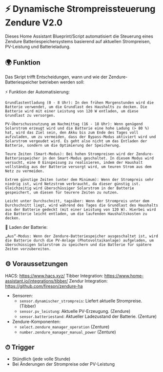 # ⚡ Dynamische Strompreissteuerung Zendure V2.0

Dieses Home Assistant Blueprint/Script automatisiert die Steuerung eines Zendure Batteriespeichersystems basierend auf aktuellen Strompreisen, PV-Leistung und Batterieladung.

## 🌍 Funktion

Das Skript trifft Entscheidungen, wann und wie der Zendure-Batteriespeicher betrieben werden soll:

⚡ Funktion der Automatisierung:

    Grundlastentladung (0 - 8 Uhr): In den frühen Morgenstunden wird die Batterie verwendet, um die Grundlast des Haushalts zu decken. Die Batterie wird mit einer Leistung von 120 W entladen, um diese Grundlast zu versorgen.

    PV-Überschussnutzung am Nachmittag (16 - 18 Uhr): Wenn genügend Solarstrom erzeugt wird und die Batterie eine hohe Ladung (> 80 %) hat, wird das Ziel sein, den Akku bis zum Ende des Tages voll aufzuladen, um zu vermeiden, dass der Bypass-Modus aktiviert wird und Solarstrom vergeudet wird. Es geht also nicht um das Entladen der Batterie, sondern um die Optimierung der Speicherung.

    Teure Zeiten (Smart-Modus): Bei hohen Strompreisen wird der Zendure-Batteriespeicher in den Smart-Modus geschaltet. In diesem Modus wird versucht, eine 0 Einspeisung zu realisieren, indem der Haushalt vollständig aus der Batterie versorgt wird, um teuren Strom aus dem Netz zu vermeiden.

    Extrem günstige Zeiten (unter dem Minimum): Wenn der Strompreis sehr niedrig ist, wird Netzstrom verbraucht, da dieser günstig ist. Gleichzeitig wird überschüssiger Solarstrom in der Batterie gespeichert, um diesen für teurere Zeiten zu nutzen.

    Leicht unter Durchschnitt, tagsüber: Wenn der Strompreis unter dem Durchschnitt liegt, wird während des Tages die Grundlast des Haushalts aus der Batterie gedeckt (mit einer Leistung von 120 W). Hierbei wird die Batterie leicht entladen, um die laufenden Haushaltskosten zu decken.

🔋 Laden der Batterie:

    „Aus“-Modus: Wenn der Zendure-Batteriespeicher ausgeschaltet ist, wird die Batterie durch die PV-Anlage (Photovoltaikanlage) aufgeladen, um überschüssigen Solarstrom zu speichern und die Batterie für spätere Zeiten vorzubereiten.

## ⚙ Voraussetzungen

HACS: https://www.hacs.xyz/
Tibber Integration: https://www.home-assistant.io/integrations/tibber/
Zendur Integration: https://github.com/fireson/zendure-ha

- Sensoren:
  - `sensor.dynamischer_strompreis`: Liefert aktuelle Strompreise. (Tibber)
  - `sensor.pv_leistung`: Aktuelle PV-Erzeugung. (Zendure)
  - `sensor.batteriestand`: Aktueller Ladezustand der Batterie. (Zenture)
- Zendure-Komponenten:
  - `select.zendure_manager_operation` (Zenture)
  - `number.zendure_manager_manual_power` (Zenture)

## ⏱ Trigger

- Stündlich (jede volle Stunde)
- Bei Änderungen der Strompreise oder PV-Leistung
